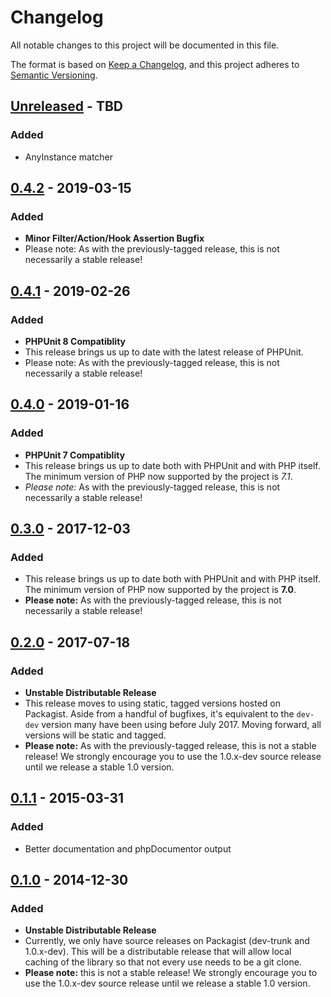 # Changelog

All notable changes to this project will be documented in this file.

The format is based on [Keep a Changelog](https://keepachangelog.com/en/1.0.0/), and this project adheres to [Semantic Versioning](https://semver.org/spec/v2.0.0.html).

## [Unreleased] - TBD

### Added
- AnyInstance matcher

## [0.4.2] - 2019-03-15
### Added
- **Minor Filter/Action/Hook Assertion Bugfix**
- Please note: As with the previously-tagged release, this is not necessarily a stable release!

## [0.4.1] - 2019-02-26
### Added
- **PHPUnit 8 Compatiblity**
- This release brings us up to date with the latest release of PHPUnit.
- Please note: As with the previously-tagged release, this is not necessarily a stable release!

## [0.4.0] - 2019-01-16
### Added
- **PHPUnit 7 Compatiblity**
- This release brings us up to date both with PHPUnit and with PHP itself. The minimum version of PHP now supported by the project is *7.1*.
- *Please note:* As with the previously-tagged release, this is not necessarily a stable release!

## [0.3.0] - 2017-12-03
### Added
- This release brings us up to date both with PHPUnit and with PHP itself. The minimum version of PHP now supported by the project is **7.0**.
- **Please note:** As with the previously-tagged release, this is not necessarily a stable release!

## [0.2.0] - 2017-07-18
### Added
- **Unstable Distributable Release**
- This release moves to using static, tagged versions hosted on Packagist. Aside from a handful of bugfixes, it's equivalent to the `dev-dev` version many have been using before July 2017. Moving forward, all versions will be static and tagged.
- **Please note:** As with the previously-tagged release, this is not a stable release! We strongly encourage you to use the 1.0.x-dev source release until we release a stable 1.0 version.

## [0.1.1] - 2015-03-31
### Added
- Better documentation and phpDocumentor output

## [0.1.0] - 2014-12-30
### Added
- **Unstable Distributable Release**
- Currently, we only have source releases on Packagist (dev-trunk and 1.0.x-dev). This will be a distributable release that will allow local caching of the library so that not every use needs to be a git clone.
- **Please note:** this is not a stable release! We strongly encourage you to use the 1.0.x-dev source release until we release a stable 1.0 version.

[Unreleased]: https://github.com/10up/wp_mock/compare/trunk...develop
[0.4.2]: https://github.com/10up/wp_mock/compare/0.4.1...0.4.2
[0.4.1]: https://github.com/10up/wp_mock/compare/0.4.0...0.4.1
[0.4.0]: https://github.com/10up/wp_mock/compare/0.3.0...0.4.0
[0.3.0]: https://github.com/10up/wp_mock/compare/0.2.0...0.3.0
[0.2.0]: https://github.com/10up/wp_mock/compare/0.1.1...0.2.0
[0.1.1]: https://github.com/10up/wp_mock/compare/0.1.0...0.1.1
[0.1.0]: https://github.com/10up/wp_mock/commit/3529a7bcc79d196b2850d15b92b94153b0b871a4
